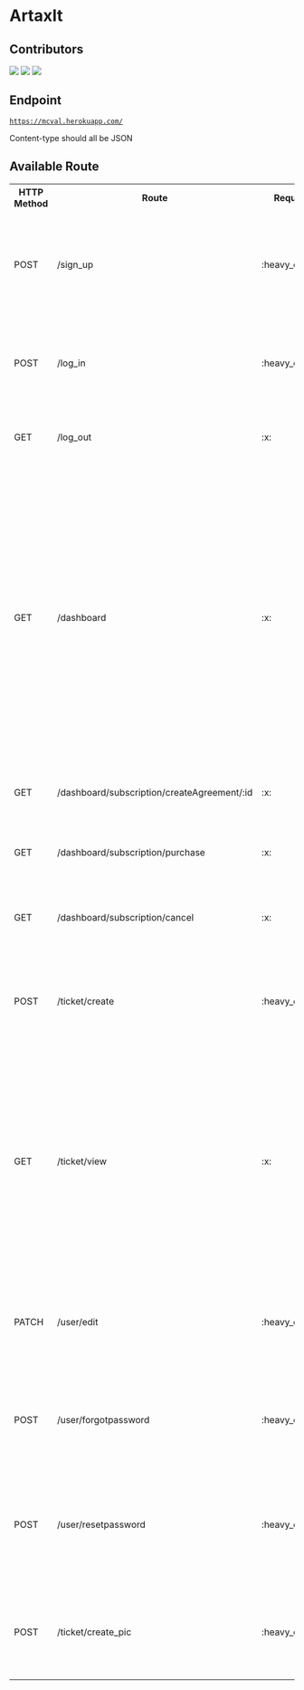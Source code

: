 <h1>ArtaxIt</h1>

## Contributors

[![](https://avatars1.githubusercontent.com/u/35185555?s=50)](https://github.com/Duahau1)
[![](https://avatars.githubusercontent.com/u/68358647?s=50)](https://github.com/aliabediweb)
[![](https://avatars.githubusercontent.com/u/77358045?s=50)](https://github.com/juanluisja1)

## Endpoint

<code>https://mcval.herokuapp.com/</code>

Content-type should all be JSON

## Available Route 

<table>

<tr>
<th>
HTTP Method
</th>
 <th>
Route
</th>
 <th>
Request Body
</th>
<th>
Request Param
</th>
<th>
Example
</th>
 <th>
Response
</th>
</tr>

<tr>
<td>POST</td>
<td>/sign_up</td>
<td>:heavy_check_mark:</td>
<td>:x:</td>
<td>

```json
{
    "first_name":"test5",
    "last_name":"test5",
    "phone_number":2087418523,
    "company_name":"myCompany",
    "username":"test8",
    "password":"secured",
    "email":"myemail@gmail.com"
}
```
</td>
<td>
 
 ```json
 {
   "status": "good",
   "message": "User is created"
}
 ```
 </td>
 
</tr>
<tr>
<td>POST</td>
<td>/log_in</td>
<td>:heavy_check_mark:</td>
<td>:x:</td>
<td>
 
```json
{
   "username":"test8",
   "password":"secured"
}
```
</td>
<td>
 
 ```json
 {
    "status": "good",
    "username": "test8",
    "token":     "eyJhbGciOiJIUzI1NiIsInR5cCI6IkpXVCJ9.eyJ1c2VyX2lkIjoxNCwidXNlcm5hbWUiOiJ0ZXN0OCIsImNvbXBhbnlfbmFtZSI6Im15Q29tcGFueSIsImlhdCI6MTYxMjM5NzM3MywiZXhwIjoxNjEyNDgzNzczfQ.C0CRR1vQC_v-CY53GllZioRHMo05TC9gh_j4N2FJvZc",
    "company_name": "myCompany",
    "message": "Logged in"
}
```
</td>
</tr>
<tr>
<td>GET</td>
<td>/log_out</td>
<td>:x:</td>
<td>:x:</td>
<td>
<pre>
null
</pre>
</td>
<td>

```json
{
    "status": "good",
    "message": "Logged out"
}
```
 </td>
</tr>

<tr>
<td>GET</td>
<td>/dashboard</td>
<td>:x:</td>
<td>:x:</td>
<td>
<pre>
null
</pre>
</td>
<td>

```json
{
    "subscription": {
        "status": "good",
        "plan_status": "Active",
        "userID": 14,
        "planName": "careBasic",
        "next_billing_day": "2021-01-31T07:00:00.000Z"
    },
    "trouble_ticket": {
        "status": "good",
        "ticket": [
            {
                "id": 1,
                "issue": "test1",
                "description": "test wrong",
                "datetime": "2021-02-01T08:46:52.000Z",
                "priority": 0,
                "status": 0,
                "customer": 14,
                "published_at": null,
                "created_by": null,
                "updated_by": null,
                "created_at": "2021-02-01T08:46:52.000Z",
                "updated_at": "2021-02-01T08:46:52.000Z",
                "image_link": null
            }
        ]
    }
}
```
 </td>
</tr>
<tr>
<td>GET</td>
<td>/dashboard/subscription/createAgreement/:id</td>
<td>:x:</td>
<td>:x:</td>
<td>
<pre>
null
</pre>
</td>
<td>

```json
{
    "url": "https://www.sandbox.paypal.com/cgi-bin/webscr?cmd=_express-checkout&token=EC-4073148070L"
}
```
 </td>
</tr>
 </td>
</tr>

<tr>
<td>GET</td>
<td>/dashboard/subscription/purchase</td>
<td>:x:</td>
<td>:x:</td>
<td>
<pre>
null
</pre>
</td>
<td>

```json
{
    "status": "good",
    "plan": "careBasic",
    "next_billing_day": "2021-01-31"
}
```
 </td>
</tr>

<tr>
<td>GET</td>
<td>/dashboard/subscription/cancel</td>
<td>:x:</td>
<td>:x:</td>
<td>
<pre>
null
</pre>
</td>
<td>

```json
{
    "status": "good",
    "message": "successfully delete your subscription"
}
```
 </td>
</tr>
<tr>

<td>POST</td>
<td>/ticket/create</td>
<td>:heavy_check_mark:</td>
<td>:x:</td>
<td>
<pre>

```json
{
    "issue":"error in test5",
    "description":"something is wrong with the index file",
    "priority":1,
    "status":1
}
```
</pre>
</td>
<td>

```json
{
     "status": "good",
     "message": "Ticket create successfully"
}
```
 </td>
</tr>
<tr>
<td>GET</td>
<td>/ticket/view</td>
<td>:x:</td>
<td>:x:</td>
<td>
<pre>
null
</pre>
</td>
<td>

```json
{
    "status": "good",
        "ticket": [
            {
                "id": 1,
                "issue": "test1",
                "description": "test wrong",
                "datetime": "2021-02-01T08:46:52.000Z",
                "priority": 0,
                "status": 0,
                "customer": 14,
                "published_at": null,
                "created_by": null,
                "updated_by": null,
                "created_at": "2021-02-01T08:46:52.000Z",
                "updated_at": "2021-02-01T08:46:52.000Z",
                "image_link": null
            }
        ]
}
```
 </td>
</tr>
<tr>
<td>PATCH</td>
<td>/user/edit</td>
<td>:heavy_check_mark:</td>
<td>:x:</td>
<td>
<pre>

```json
{
 "first_name": "first",
 "last_name": "last",
 "phone_number": 22222,
 "company_name": "artaxIt"
}
```
</pre>
</td>
<td>

```json
{
    "status": "good",
    "first_name": "first",
    "last_name": "last",
    "phone_number": 22222,
    "company_name": "artaxIt",
    "message": "Successfully update user info"
}
```
 </td>
</tr> 
<tr>
<td>POST</td>
<td>/user/forgotpassword</td>
<td>:heavy_check_mark:</td>
<td>:x:</td>
<td>
<pre>

```json
{
 "email": "myemail@gmail.com",
 "username": "secured"
}
```
</pre>
</td>
<td>

```json
{
     "status":"good",
     "message":"Check your email"
}
```
 </td>
</tr> 
<tr>
<td>POST</td>
<td>/user/resetpassword</td>
<td>:heavy_check_mark:</td>
<td>:heavy_check_mark:</td>
<td>
<pre>
Body:

```json
{
 "password": "fgfggdgdfgdgdg"
}
```
Query:
?au=dsdsfsdfsdjhfskadjfhsdkfhsdfhsdfhksdfhsdlfsdfjkdshfsdhfsk
(append this after the request url)
</pre>
</td>
<td>

```json
{
    "status": "good",
    "message": "Successfully update your password"
}
```
 </td>
</tr> 
<tr>

<td>POST</td>
<td>/ticket/create_pic</td>
<td>:heavy_check_mark:</td>
<td>:x:</td>
<td>
<pre>
Form data
{
    "issue":"error in test5",
    "description":"something is wrong with the index file",
    "priority":1,
    "status":1,
    "Image":file that user attaches
}

</pre>
</td>
<td>

```json
{
     "status": "good",
     "message": "Ticket create successfully"
}
```
 </td>
</tr>
<tr>
</table>
